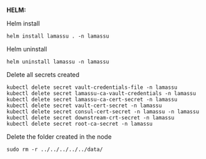 **HELM:**


Helm install
```
helm install lamassu . -n lamassu

```
Helm uninstall
```
helm uninstall lamassu -n lamassu
```

Delete all secrets created
```
kubectl delete secret vault-credentials-file -n lamassu
kubectl delete secret lamassu-ca-vault-credentials -n lamassu
kubectl delete secret lamassu-ca-cert-secret -n lamassu
kubectl delete secret vault-cert-secret -n lamassu
kubectl delete secret consul-cert-secret -n lamassu -n lamassu
kubectl delete secret downstream-crt-secret -n lamassu
kubectl delete secret root-ca-secret -n lamassu
```

Delete the folder created in the node
```
sudo rm -r ../../../../../data/
```

